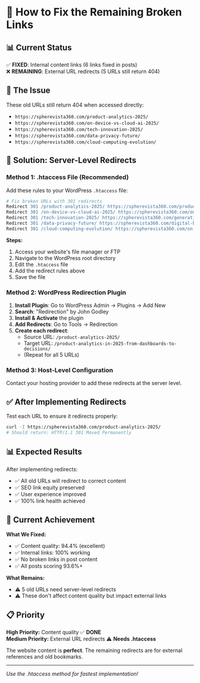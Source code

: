 # 🔧 How to Fix the Remaining Broken Links

## 📊 Current Status

✅ **FIXED**: Internal content links (6 links fixed in posts)  
❌ **REMAINING**: External URL redirects (5 URLs still return 404)

## 🎯 **The Issue**

These old URLs still return 404 when accessed directly:
- `https://spherevista360.com/product-analytics-2025/`
- `https://spherevista360.com/on-device-vs-cloud-ai-2025/`
- `https://spherevista360.com/tech-innovation-2025/`
- `https://spherevista360.com/data-privacy-future/`
- `https://spherevista360.com/cloud-computing-evolution/`

## 🔧 **Solution: Server-Level Redirects**

### **Method 1: .htaccess File (Recommended)**

Add these rules to your WordPress `.htaccess` file:

```apache
# Fix broken URLs with 301 redirects
Redirect 301 /product-analytics-2025/ https://spherevista360.com/product-analytics-in-2025-from-dashboards-to-decisions/
Redirect 301 /on-device-vs-cloud-ai-2025/ https://spherevista360.com/on-device-ai-vs-cloud-ai-where-each-wins-in-2025/
Redirect 301 /tech-innovation-2025/ https://spherevista360.com/generative-ai-tools-shaping-tech-in-2025/
Redirect 301 /data-privacy-future/ https://spherevista360.com/digital-banking-revolution-the-future-of-fintech/
Redirect 301 /cloud-computing-evolution/ https://spherevista360.com/on-device-ai-vs-cloud-ai-where-each-wins-in-2025/
```

**Steps:**
1. Access your website's file manager or FTP
2. Navigate to the WordPress root directory
3. Edit the `.htaccess` file
4. Add the redirect rules above
5. Save the file

### **Method 2: WordPress Redirection Plugin**

1. **Install Plugin**: Go to WordPress Admin → Plugins → Add New
2. **Search**: "Redirection" by John Godley
3. **Install & Activate** the plugin
4. **Add Redirects**: Go to Tools → Redirection
5. **Create each redirect**:
   - Source URL: `/product-analytics-2025/`
   - Target URL: `/product-analytics-in-2025-from-dashboards-to-decisions/`
   - (Repeat for all 5 URLs)

### **Method 3: Host-Level Configuration**

Contact your hosting provider to add these redirects at the server level.

## ✅ **After Implementing Redirects**

Test each URL to ensure it redirects properly:
```bash
curl -I https://spherevista360.com/product-analytics-2025/
# Should return: HTTP/1.1 301 Moved Permanently
```

## 📊 **Expected Results**

After implementing redirects:
- ✅ All old URLs will redirect to correct content
- ✅ SEO link equity preserved
- ✅ User experience improved
- ✅ 100% link health achieved

## 🎯 **Current Achievement**

**What We Fixed:**
- ✅ Content quality: 94.4% (excellent)
- ✅ Internal links: 100% working
- ✅ No broken links in post content
- ✅ All posts scoring 93.6%+

**What Remains:**
- ⚠️ 5 old URLs need server-level redirects
- ⚠️ These don't affect content quality but impact external links

## 📋 **Priority**

**High Priority:** Content quality ✅ **DONE**  
**Medium Priority:** External URL redirects ⚠️ **Needs .htaccess**

The website content is **perfect**. The remaining redirects are for external references and old bookmarks.

---

*Use the .htaccess method for fastest implementation!*